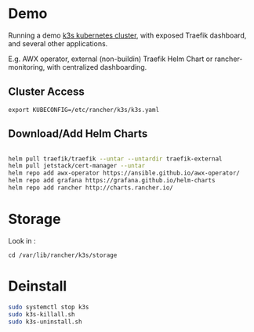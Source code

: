 # Demo

Running a demo [k3s kubernetes cluster](https://docs.k3s.io), with exposed Traefik dashboard, and several other applications.

E.g. AWX operator, external (non-buildin) Traefik Helm Chart or rancher-monitoring, with centralized dashboarding. 

## Cluster Access

```
export KUBECONFIG=/etc/rancher/k3s/k3s.yaml
```

## Download/Add Helm Charts

```bash

helm pull traefik/traefik --untar --untardir traefik-external
helm pull jetstack/cert-manager --untar
helm repo add awx-operator https://ansible.github.io/awx-operator/
helm repo add grafana https://grafana.github.io/helm-charts
helm repo add rancher http://charts.rancher.io/
```

# Storage

Look in :

```
cd /var/lib/rancher/k3s/storage
```

# Deinstall

```bash
sudo systemctl stop k3s
sudo k3s-killall.sh
sudo k3s-uninstall.sh
```